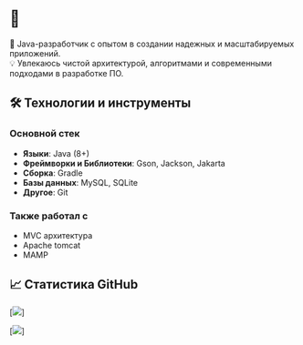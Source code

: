 # 👋

🚀 Java-разработчик с опытом в создании надежных и масштабируемых приложений.  
💡 Увлекаюсь чистой архитектурой, алгоритмами и современными подходами в разработке ПО.

## 🛠️ Технологии и инструменты
### Основной стек
- **Языки**: Java (8+)
- **Фреймворки и Библиотеки**: Gson, Jackson, Jakarta
- **Сборка**: Gradle
- **Базы данных**: MySQL, SQLite
- **Другое**: Git

### Также работал с
- MVC архитектура
- Apache tomcat
- MAMP

## 📈 Статистика GitHub
[![](https://github-readme-stats.vercel.app/api?username=flow2708&show_icons=true&theme=radical)]

[![](https://github-readme-stats.vercel.app/api/top-langs/?username=flow2708&layout=compact&theme=radical)]
